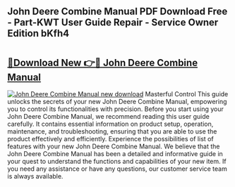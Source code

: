 ## John Deere Combine Manual PDF Download Free - Part-KWT User Guide Repair - Service Owner Edition bKfh4

# <h2><a href="http://bc94513.oget.top/?id=John+Deere+Combine+Manual">🔗Download New 👉🔴 John Deere Combine Manual</a></h2>

[![John Deere Combine Manual new download](https://i.imgur.com/5g1atiW.png)](http://bc94513.oget.top/?id=John+Deere+Combine+Manual)
Masterful Control This guide unlocks the secrets of your new John Deere Combine Manual, empowering you to control its functionalities with precision. Before you start using your John Deere Combine Manual, we recommend reading this user guide carefully. It contains essential information on product setup, operation, maintenance, and troubleshooting, ensuring that you are able to use the product effectively and efficiently. Experience the possibilities of list of features with your new John Deere Combine Manual. We believe that the John Deere Combine Manual has been a detailed and informative guide in your quest to understand the functions and capabilities of your new item. If you need any assistance or have any questions, our customer service team is always available.
